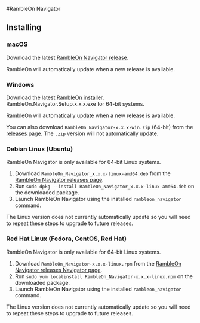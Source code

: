 #RambleOn Navigator

## Installing

### macOS

Download the latest [RambleOn Navigator release](https://github.com/dhfbk/rambleon_navigator/releases/latest).

RambleOn will automatically update when a new release is available.

### Windows

Download the latest [RambleOn installer](https://github.com/dhfbk/rambleon_navigator/releases/latest). RambleOn.Navigator.Setup.x.x.x.exe for 64-bit systems.

RambleOn will automatically update when a new release is available.

You can also download `RambleOn Navigator-x.x.x-win.zip` (64-bit) from the [releases page](https://github.com/dhfbk/rambleon_navigator/releases/latest).
The `.zip` version will not automatically update.


### Debian Linux (Ubuntu)

RambleOn Navigator is only available for 64-bit Linux systems.

1. Download `RambleOn_Navigator_x.x.x-linux-amd64.deb` from the [RambleOn Navigator releases page](https://github.com/dhfbk/rambleon_navigator/releases/latest).
2. Run `sudo dpkg --install RambleOn_Navigator_x.x.x-linux-amd64.deb` on the downloaded package.
3. Launch RambleOn Navigator using the installed `rambleon_navigator` command.

The Linux version does not currently automatically update so you will need to
repeat these steps to upgrade to future releases.

### Red Hat Linux (Fedora, CentOS, Red Hat)

RambleOn Navigator is only available for 64-bit Linux systems.

1. Download `RambleOn_Navigator-x.x.x-linux.rpm` from the [RambleOn Navigator releases Navigator page](https://github.com/dhfbk/rambleon_navigator/releases/latest).
2. Run `sudo yum localinstall RambleOn_Navigator-x.x.x-linux.rpm` on the downloaded package.
3. Launch RambleOn Navigator using the installed `rambleon_navigator` command.

The Linux version does not currently automatically update so you will need to
repeat these steps to upgrade to future releases.
